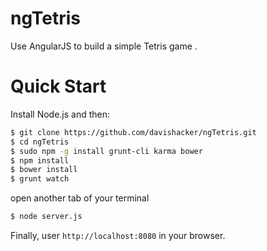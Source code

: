 ngTetris
========

Use AngularJS to build a simple Tetris game .

Quick Start
===========
Install Node.js and then:

```sh
$ git clone https://github.com/davishacker/ngTetris.git
$ cd ngTetris
$ sudo npm -g install grunt-cli karma bower
$ npm install
$ bower install
$ grunt watch
```
open another tab of your terminal
```sh
$ node server.js
```

Finally, user `http://localhost:8080` in your browser.
